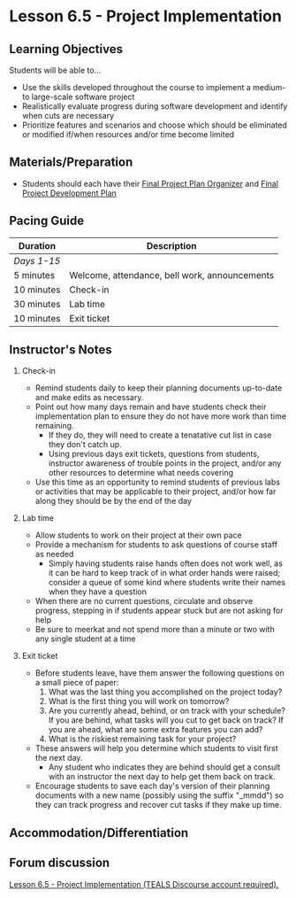 # Lesson 6.5 - Project Implementation

## Learning Objectives
Students will be able to...
  * Use the skills developed throughout the course to implement a medium- to large-scale software project
  * Realistically evaluate progress during software development and identify when cuts are necessary
  * Prioritize features and scenarios and choose which should be eliminated or modified if/when resources and/or time become limited


## Materials/Preparation
* Students should each have their [Final Project Plan Organizer] and [Final Project Development Plan]

## Pacing Guide

| Duration      | Description                                   |
| ------------- | --------------------------------------------- |
| _Days 1-15_   |                                               |
| 5 minutes     | Welcome, attendance, bell work, announcements |
| 10 minutes    | Check-in                                      |
| 30 minutes    | Lab time                                      |
| 10 minutes    | Exit ticket                                   |



## Instructor's Notes
1.  Check-in
    - Remind students daily to keep their planning documents up-to-date and make edits as necessary.  
    - Point out how many days remain and have students check their implementation plan to ensure they do not have more work than time remaining.
        - If they do, they will need to create a tenatative cut list in case they don't catch up.
        -   Using previous days exit tickets, questions from students, instructor awareness of trouble points in the project, and/or any other resources to determine what needs covering
    -   Use this time as an opportunity to remind students of previous labs or activities that may be applicable to their project, and/or how far along they should be by the end of the day

2.  Lab time
    -   Allow students to work on their project at their own pace
    -   Provide a mechanism for students to ask questions of course staff as needed
        -   Simply having students raise hands often does not work well, as it can be hard to keep track of in what order hands were raised; consider a queue of some kind where students write their names when they have a question
    -   When there are no current questions, circulate and observe progress, stepping in if students appear stuck but are not asking for help
    -   Be sure to meerkat and not spend more than a minute or two with any single student at a time

3.  Exit ticket
    -   Before students leave, have them answer the following questions on a small piece of paper:
        1.  What was the last thing you accomplished on the project today?
        2.  What is the first thing you will work on tomorrow?
        3.  Are you currently ahead, behind, or on track with your schedule?  If you are behind, what tasks will you cut to get back on track?  If you are ahead, what are some extra features you can add?
        4.  What is the riskiest remaining task for your project?
    -   These answers will help you determine which students to visit first the next day.
        -   Any student who indicates they are behind should get a consult with an instructor the next day to help get them back on track.
    -   Encourage students to save each day's version of their planning documents with a new name (possibly using the suffix "_mmdd") so they can track progress and recover cut tasks if they make up time.


## Accommodation/Differentiation


## Forum discussion

<a href="http://forums.tealsk12.org/c/intro-unit-6/lesson-6-5-project-implementation" target="_blank">
Lesson 6.5 - Project Implementation (TEALS Discourse account required).</a>

[Final Project Plan Organizer]: https://github.com/TEALSK12/introduction-to-computer-science/blob/master/Final%20Project%20Plan%20Organizer.docx?raw=true
[Final Project Development Plan]: https://github.com/TEALSK12/introduction-to-computer-science/blob/master/Final%20Project%20Development%20Plan.docx?raw=true

